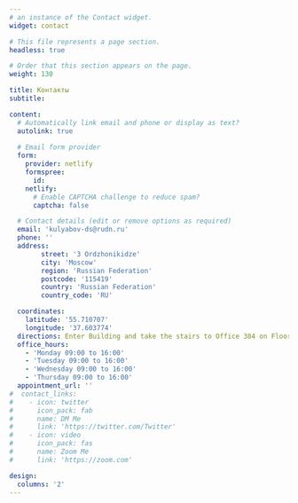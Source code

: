 ```yaml
---
# an instance of the Contact widget.
widget: contact

# This file represents a page section.
headless: true

# Order that this section appears on the page.
weight: 130

title: Контакты
subtitle:

content:
  # Automatically link email and phone or display as text?
  autolink: true
  
  # Email form provider
  form:
    provider: netlify
    formspree:
      id:
    netlify:
      # Enable CAPTCHA challenge to reduce spam?
      captcha: false

  # Contact details (edit or remove options as required)
  email: 'kulyabov-ds@rudn.ru'
  phone: ''
  address:
        street: '3 Ordzhonikidze'
        city: 'Moscow'
        region: 'Russian Federation'
        postcode: '115419'
        country: 'Russian Federation'
        country_code: 'RU'

  coordinates:
    latitude: '55.710707'
    longitude: '37.603774'
  directions: Enter Building and take the stairs to Office 384 on Floor 3
  office_hours:
    - 'Monday 09:00 to 16:00'
    - 'Tuesday 09:00 to 16:00'
    - 'Wednesday 09:00 to 16:00'
    - 'Thursday 09:00 to 16:00'
  appointment_url: ''
#  contact_links:
#    - icon: twitter
#      icon_pack: fab
#      name: DM Me
#      link: 'https://twitter.com/Twitter'
#    - icon: video
#      icon_pack: fas
#      name: Zoom Me
#      link: 'https://zoom.com'

design:
  columns: '2'
---
```

